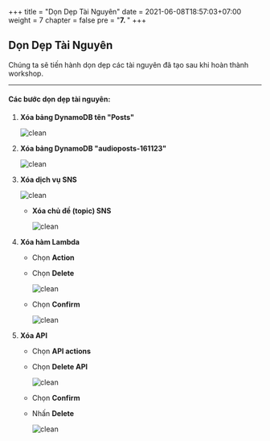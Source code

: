 +++
title = "Dọn Dẹp Tài Nguyên"
date = 2021-06-08T18:57:03+07:00
weight = 7
chapter = false
pre = "<b>7. </b>"
+++

## Dọn Dẹp Tài Nguyên

Chúng ta sẽ tiến hành dọn dẹp các tài nguyên đã tạo sau khi hoàn thành workshop.

---

#### **Các bước dọn dẹp tài nguyên**:

1. **Xóa bảng DynamoDB tên "Posts"**

   ![clean](/images/7/7.1.png?width=90pc)

2. **Xóa bảng DynamoDB "audioposts-161123"**

   ![clean](/images/7/7.2.png?width=90pc)

3. **Xóa dịch vụ SNS**

   ![clean](/images/7/7.3.png?width=90pc)

   - **Xóa chủ đề (topic) SNS**

     ![clean](/images/7/7.4.png?width=90pc)

4. **Xóa hàm Lambda**

   - Chọn **Action**
   - Chọn **Delete**

     ![clean](/images/7/7.5.png?width=90pc)

   - Chọn **Confirm**

     ![clean](/images/7/7.6.png?width=90pc)

5. **Xóa API**

   - Chọn **API actions**
   - Chọn **Delete API**

     ![clean](/images/7/7.7.png?width=90pc)

   - Chọn **Confirm**
   - Nhấn **Delete**

     ![clean](/images/7/7.8.png?width=90pc)
